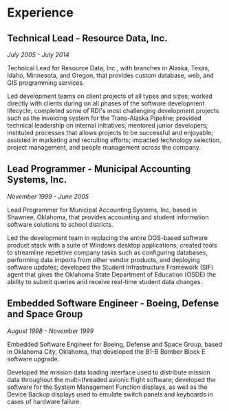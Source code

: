 # Experience

## Technical Lead - Resource Data, Inc.

_July 2005 - July 2014_

Technical Lead for Resource Data, Inc., with branches in Alaska, Texas, Idaho, Minnesota, and Oregon, that provides custom database, web, and GIS programming services.

Led development teams on client projects of all types and sizes; worked directly with clients during on all phases of the software development lifecycle; completed some of RDI's most challenging development projects such as the invoicing system for the Trans-Alaska Pipeline; provided technical leadership on internal initiatives; mentored junior developers; instituted processes that allows projects to be successful and enjoyable; assisted in marketing and recruiting efforts; impacted technology selection, project management, and people management across the company.

## Lead Programmer - Municipal Accounting Systems, Inc.

_November 1999 - June 2005_

Lead Programmer for Municipal Accounting Systems, Inc, based in Shawnee, Oklahoma, that provides accounting and student information software solutions to school districts.

Led the development team in replacing the entire DOS-based software product stack with a suite of Windows desktop applications; created tools to streamline repetitive company tasks such as configuring databases, performing data imports from other vendor products, and deploying software updates; developed the Student Infrastructure Framework (SIF) agent that gives the Oklahoma State Department of Education (OSDE) the ability to submit queries and receive real-time student data changes.

## Embedded Software Engineer - Boeing, Defense and Space Group

_August 1998 - November 1999_

Embedded Software Engineer for Boeing, Defense and Space Group, based in Oklahoma City, Oklahoma, that developed the B1-B Bomber Block E software upgrade.

Developed the mission data loading interface used to distribute mission data throughout the multi-threaded avionic flight software; developed the software for the System Management Function displays, as well as the Device Backup displays used to emulate switch panels and keyboards in cases of hardware failure.
